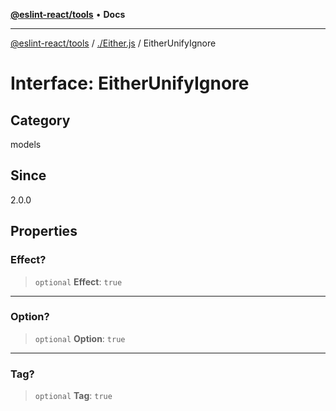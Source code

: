[**@eslint-react/tools**](../../README.md) • **Docs**

***

[@eslint-react/tools](../../README.md) / [./Either.js](../README.md) / EitherUnifyIgnore

# Interface: EitherUnifyIgnore

## Category

models

## Since

2.0.0

## Properties

### Effect?

> `optional` **Effect**: `true`

***

### Option?

> `optional` **Option**: `true`

***

### Tag?

> `optional` **Tag**: `true`
